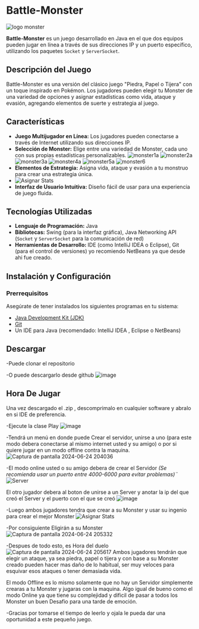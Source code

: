 # Battle-Monster
![logo monster](https://github.com/SantiagoGMG/Battle-Monster/assets/144493546/6f5bb332-b5a5-47fe-acc2-0975ba9f46ee)



**Battle-Monster** es un juego desarrollado en Java en el que dos equipos pueden jugar en línea a través de sus direcciones IP y un puerto específico, utilizando los paquetes `Socket` y `ServerSocket`.

## Descripción del Juego

Battle-Monster es una versión del clásico juego "Piedra, Papel o Tijera" con un toque inspirado en Pokémon. Los jugadores pueden elegir tu Monster de una variedad de opciones y asignar estadísticas como vida, ataque y evasión, agregando elementos de suerte y estrategia al juego.

## Características

- **Juego Multijugador en Línea:** Los jugadores pueden conectarse a través de Internet utilizando sus direcciones IP.
- **Selección de Monster:** Elige entre una variedad de Monster, cada uno con sus propias estadísticas personalizables.
![monster1a](https://github.com/SantiagoGMG/Battle-Monster/assets/144493546/547207a6-fb86-45cb-ac83-72d92483adb4)
![monster2a](https://github.com/SantiagoGMG/Battle-Monster/assets/144493546/7ae60e4f-0c9b-4c36-b540-c98602ea7825)
![monster3a](https://github.com/SantiagoGMG/Battle-Monster/assets/144493546/a7d137ba-5cfb-49c9-ab38-43633edef990)
![monster4a](https://github.com/SantiagoGMG/Battle-Monster/assets/144493546/459cae61-f628-470f-94f8-0287731bfee4)
![monster5a](https://github.com/SantiagoGMG/Battle-Monster/assets/144493546/48fc0bed-ffb6-4092-a165-a35d1a44b6c1)
![monster6](https://github.com/SantiagoGMG/Battle-Monster/assets/144493546/c7e1cb8d-1605-4124-b747-15869e101fe1)
- **Elementos de Estrategia:** Asigna vida, ataque y evasión a tu monstruo para crear una estrategia única.
- ![Asignar Stats](https://github.com/SantiagoGMG/Battle-Monster/assets/144493546/a2ce9fcb-eccc-40e0-9a29-47d2059c78fe)
- **Interfaz de Usuario Intuitiva:** Diseño fácil de usar para una experiencia de juego fluida.

## Tecnologías Utilizadas

- **Lenguaje de Programación:** Java
- **Bibliotecas:** Swing (para la interfaz gráfica), Java Networking API (`Socket` y `ServerSocket` para la comunicación de red)
- **Herramientas de Desarrollo:** IDE (como IntelliJ IDEA o Eclipse), Git (para el control de versiones)
  yo recomiendo NetBeans ya que desde ahi fue creado.

## Instalación y Configuración

### Prerrequisitos

Asegúrate de tener instalados los siguientes programas en tu sistema:

- [Java Development Kit (JDK)](https://www.oracle.com/java/technologies/javase-jdk11-downloads.html)
- [Git](https://git-scm.com/downloads)
- Un IDE para Java (recomendado: IntelliJ IDEA , Eclipse o NetBeans)

## Descargar
-Puede clonar el repositorio

-O puede descargarlo desde github
![image](https://github.com/SantiagoGMG/Battle-Monster/assets/144493546/7e39b54c-2973-4d7f-b540-99f388096808)

## Hora De Jugar
Una vez descargado el .zip , descomprimalo en cualquier software y abralo en si IDE de preferencia.

-Ejecute la clase Play
![image](https://github.com/SantiagoGMG/Battle-Monster/assets/144493546/1f49260b-5c04-40c5-82b2-b4f4d931a6fe)

-Tendrá un menú en donde puede Crear el servidor, unirse a uno (para este modo debera conectarse al mismo internet usted y su amigo) o por si quiere jugar en un modo offline contra la maquina.
![Captura de pantalla 2024-06-24 204036](https://github.com/SantiagoGMG/Battle-Monster/assets/144493546/3552807d-8ca7-4b4e-a85a-eb56e765ba35)

-El modo online usted o su amigo debera de crear el Servidor *(Se recomienda usar un puerto entre 4000-6000 para evitar problemas)¨*
![Server](https://github.com/SantiagoGMG/Battle-Monster/assets/144493546/42fb10ea-44e1-41d7-be0a-c6f90180b8bc)

El otro jugador debera al boton de unirse a un Server y anotar la ip del que creó el Server y el puerto con el que se creó
![image](https://github.com/SantiagoGMG/Battle-Monster/assets/144493546/55eaa2c8-9905-422f-84c3-3fd38598b7dd)

-Luego ambos jugadores tendra que crear a su Monster y usar su ingenio para crear el mejor Monster
![Asignar Stats](https://github.com/SantiagoGMG/Battle-Monster/assets/144493546/a2ce9fcb-eccc-40e0-9a29-47d2059c78fe)

-Por consiguiente Eligirán a su Monster
![Captura de pantalla 2024-06-24 205332](https://github.com/SantiagoGMG/Battle-Monster/assets/144493546/5e15e62d-c88e-4bc3-b159-e41b6ab71c16)

-Despues de todo esto, es Hora del duelo
![Captura de pantalla 2024-06-24 205617](https://github.com/SantiagoGMG/Battle-Monster/assets/144493546/54c0d66e-d264-4959-9859-4549f79963a0)
Ambos jugadores tendrán que elegir un ataque, ya sea piedra, papel o tijera y con base a su Monster creado pueden hacer mas daño de lo habitual, ser muy veloces para esquivar esos ataques o tener demasiada vida.

El modo Offline es lo mismo solamente que no hay un Servidor simplemente crearas a tu Monster y jugaras con la maquina. Algo igual de bueno como el modo Online ya que tiene su complejidad y dificil de pasar a todos los Monster un buen Desafio para una tarde de emoción.

-Gracias por tomarse el tiempo de leerlo y ojala le pueda dar una oportunidad a este pequeño juego.

